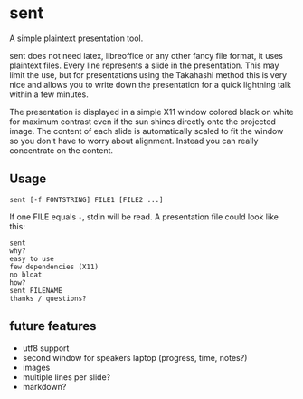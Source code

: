 sent
====

A simple plaintext presentation tool.

sent does not need latex, libreoffice or any other fancy file format, it uses
plaintext files. Every line represents a slide in the presentation. This may
limit the use, but for presentations using the Takahashi method this is very
nice and allows you to write down the presentation for a quick lightning talk
within a few minutes.

The presentation is displayed in a simple X11 window colored black on white for
maximum contrast even if the sun shines directly onto the projected image. The
content of each slide is automatically scaled to fit the window so you don't
have to worry about alignment. Instead you can really concentrate on the
content.

Usage
-----

	sent [-f FONTSTRING] FILE1 [FILE2 ...]

If one FILE equals `-`, stdin will be read. A presentation file could look like
this:

	sent
	why?
	easy to use
	few dependencies (X11)
	no bloat
	how?
	sent FILENAME
	thanks / questions?

future features
---------------

* utf8 support
* second window for speakers laptop (progress, time, notes?)
* images
* multiple lines per slide?
* markdown?
